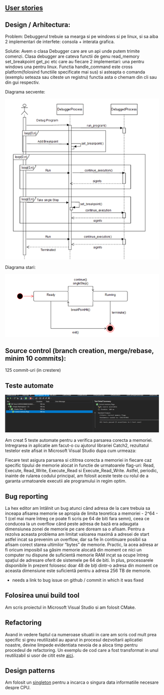 [User stories](https://github.com/meemknight/pavo/blob/master/userStories.md)
---

Design / Arhitectura:
---
Problem: Debuggerul trebuie sa mearga si pe windows si pe linux, si sa aiba 2 implementari de interfete: consola + interata grafica.

Solutie: Avem o clasa Debugger care are un api unde putem trimite comenzi. Clasa debugger are cateva functii de genu read_memory set_breakpoint get_pc etc care au fiecare 2 implementari: una pentru windows una pentru linux. Functia handle_command este cross platform(folosind functiile specificate mai sus) si asteapta o comanda (exemplu seteaza sau citeste un registru) functia asta o chemam din cli sau din gui respectiv.

Diagrama secvente:

![](https://github.com/meemknight/pavo/blob/master/photos/diagrama.jpg)

Diagrama stari:

![](https://github.com/meemknight/pavo/blob/master/photos/diagrama2.jpg)

Source control (branch creation, merge/rebase, minim 10 commits):
---
125 commit-uri (in crestere)

Teste automate
---
![](https://github.com/meemknight/pavo/blob/master/photos/teste.jpg)

Am creat 5 teste automate pentru a verifica parsarea corecta a memoriei. Intregrarea in aplicatie am facut-o cu ajutorul librariei Catch2, rezultatul testelor este afisat in Microsoft Visual Studio dupa cum urmeaza:
 


Fiecare test asigura parsarea si cititrea corecta a memoriei in fiecare caz specific tipului de memorie alocat in functie de urmatoarele flag-uri: Read, Execute, Read_Write, Execute_Read si Execute_Read_Write. Astfel, periodic, inainte de rularea codului principal, am folosit aceste teste cu rolul de a garanta urmatoarele executii ale programului in regim optim.

Bug reporting
---
La hex editor am întâlnit un bug atunci când adresa de la care trebuia sa inceapa afisarea memorie se apropia de limita teoretica a memoriei  - 2^64 - 1 (cel mai mare întreg ce poate fi scris pe 64 de biti fara semn), ceea ce conducea la un overflow când peste adresa de bază era adaugata dimensiunea zonei de memorie pe care doream sa o afisam.
Pentru a rezolva aceasta problema am limitat valoarea maximă a adresei de start astfel incat sa prevenim un overflow, dar sa fie în continuare posibil sa afisam corect starea ultimilor “bytes” de memorie. Practic, la acea adresa ar fi oricum imposibil sa găsim memorie alocată din moment ce nici un computer nu dispune de suficientă memorie RAM incat sa ocupe întreg spațiul de adresare oferit de sistemele pe 64 de biti. În plus, procesoarele disponibile în prezent folosesc doar 48 de biți dintr-o adresa din moment ce aceasta dimensiune este suficientă pentru a adresa 256 TB de memorie.
- needs a link to bug issue on github / commit in which it was fixed

Folosirea unui build tool
---
Am scris proiectul in Microsoft Visual Studio si am folosit CMake.

Refactoring
---
Avand in vedere faptul ca numeroase situatii in care am scris cod mult prea specific si greu reutilizabil au aparut in procesul dezvoltarii aplicatiei noastre, devine limpede evidentiata nevoia de a aloca timp pentru procedeul de refactoring. Un exemplu de cod care a fost transformat in unul reutilizabil si usor de citit este [aici](https://github.com/meemknight/pavo/commit/44a4ee189dd50fc926ad5af95348cb4f56e6c775).

Design patterns
---
Am folosit un [singleton](https://github.com/meemknight/pavo/blob/master/shared/include/cpuFeatures.h) pentru a incarca o singura data informatiile necesare despre CPU.
